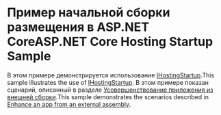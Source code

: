 # <a name="aspnet-core-hosting-startup-sample"></a><span data-ttu-id="28e99-101">Пример начальной сборки размещения в ASP.NET Core</span><span class="sxs-lookup"><span data-stu-id="28e99-101">ASP.NET Core Hosting Startup Sample</span></span>

<span data-ttu-id="28e99-102">В этом примере демонстрируется использование [IHostingStartup](https://docs.microsoft.com/dotnet/api/microsoft.aspnetcore.hosting.ihostingstartup).</span><span class="sxs-lookup"><span data-stu-id="28e99-102">This sample illustrates the use of [IHostingStartup](https://docs.microsoft.com/dotnet/api/microsoft.aspnetcore.hosting.ihostingstartup).</span></span> <span data-ttu-id="28e99-103">В этом примере показан сценарий, описанный в разделе [Усовершенствование приложения из внешней сборки](https://docs.microsoft.com/aspnet/core/fundamentals/host/platform-specific-configuration).</span><span class="sxs-lookup"><span data-stu-id="28e99-103">This sample demonstrates the scenarios described in [Enhance an app from an external assembly](https://docs.microsoft.com/aspnet/core/fundamentals/host/platform-specific-configuration).</span></span>
